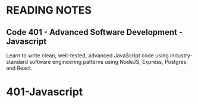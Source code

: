 # READING NOTES

## Code 401 - Advanced Software Development -Javascript

Learn to write clean, well-tested, advanced JavaScript code using industry-standard software engineering patterns using NodeJS, Express, Postgres, and React.
# 401-Javascript
